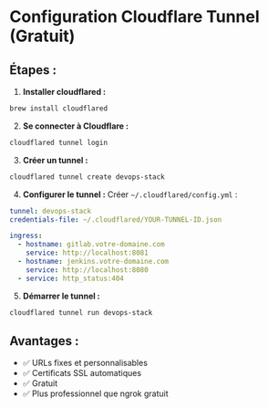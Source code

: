 # Configuration Cloudflare Tunnel (Gratuit)

## Étapes :

1. **Installer cloudflared :**
```bash
brew install cloudflared
```

2. **Se connecter à Cloudflare :**
```bash
cloudflared tunnel login
```

3. **Créer un tunnel :**
```bash
cloudflared tunnel create devops-stack
```

4. **Configurer le tunnel :**
Créer `~/.cloudflared/config.yml` :
```yaml
tunnel: devops-stack
credentials-file: ~/.cloudflared/YOUR-TUNNEL-ID.json

ingress:
  - hostname: gitlab.votre-domaine.com
    service: http://localhost:8081
  - hostname: jenkins.votre-domaine.com  
    service: http://localhost:8080
  - service: http_status:404
```

5. **Démarrer le tunnel :**
```bash
cloudflared tunnel run devops-stack
```

## Avantages :
- ✅ URLs fixes et personnalisables
- ✅ Certificats SSL automatiques
- ✅ Gratuit
- ✅ Plus professionnel que ngrok gratuit
